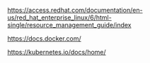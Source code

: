 https://access.redhat.com/documentation/en-us/red_hat_enterprise_linux/6/html-single/resource_management_guide/index

https://docs.docker.com/

https://kubernetes.io/docs/home/
